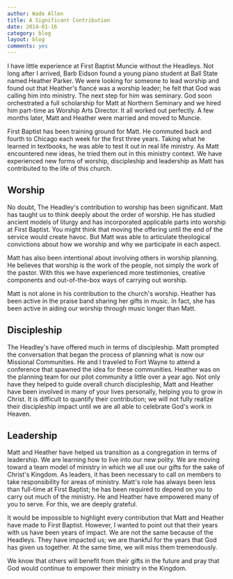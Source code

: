 ```yaml
---
author: Wade Allen
title: A Significant Contribution
date: 2014-01-16
category: blog
layout: blog
comments: yes
---
```

 
I have little experience at First Baptist Muncie without the Headleys. Not long after I arrived, Barb Eidson found a young piano student at Ball State named Heather Parker. We were looking for someone to lead worship and found out that Heather's fiancé was a worship leader; he felt that God was calling him into ministry. The next step for him was seminary.  God soon orchestrated a full scholarship for Matt at Northern Seminary and we hired him part-time as Worship Arts Director. It all worked out perfectly. A few months later, Matt and Heather were married and moved to Muncie.

First Baptist has been training ground for Matt. He commuted back and fourth to Chicago each week for the first three years. Taking what he learned in textbooks, he was able to test it out in real life ministry. As Matt encountered new ideas, he tried them out in this ministry context. We have experienced new forms of worship, discipleship and leadership as Matt has contributed to the life of this church.

## Worship

No doubt, The Headley's contribution to worship has been significant. Matt has taught us to think deeply about the order of worship. He has studied ancient models of liturgy and has incorporated applicable parts into worship at First Baptist. You might think that moving the offering until the end of the service would create havoc. But Matt was able to articulate theological convictions about how we worship and why we participate in each aspect.

Matt has also been intentional about involving others in worship planning. He believes that worship is the work of the people, not simply the work of the pastor. With this we have experienced more testimonies, creative components and out-of-the-box ways of carrying out worship. 

Matt is not alone in his contribution to the church's worship. Heather has been active in the praise band sharing her gifts in music. In fact, she has been active in aiding our worship through music longer than Matt.

## Discipleship

The Headley's have offered much in terms of discipleship. Matt prompted the conversation that began the process of planning what is now our Missional Communities. He and I traveled to Fort Wayne to attend a conference that spawned the idea for these communities. Heather was on the planning team for our pilot community a little over a year ago. Not only have they helped to guide overall church discipleship, Matt and Heather have been involved in many of your lives personally, helping you to grow in Christ. It is difficult to quantify their contribution; we will not fully realize their discipleship impact until we are all able to celebrate God's work in Heaven. 

## Leadership

Matt and Heather have helped us transition as a congregation in terms of leadership. We are learning how to live into our new polity. We are moving toward a team model of ministry in which we all use our gifts for the sake of Christ's Kingdom. As leaders, it has been necessary to call on members to take responsibility for areas of ministry. Matt's role has always been less than full-time at First Baptist; he has been required to depend on you to carry out much of the ministry. He and Heather have empowered many of you to serve. For this, we are deeply grateful.

It would be impossible to highlight every contribution that Matt and Heather have made to First Baptist. However, I wanted to point out that their years with us have been years of impact. We are not the same because of the Headleys. They have impacted us; we are thankful for the years that God has given us together. At the same time, we will miss them tremendously. 

We know that others will benefit from their gifts in the future and pray that God would continue to empower their ministry in the Kingdom.
